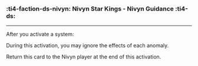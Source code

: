 ### :ti4-faction-ds-nivyn: __Nivyn Star Kings - Nivyn Guidance__ :ti4-ds:

---
After you activate a system:

During this activation, you may ignore the effects of each anomaly.

Return this card to the Nivyn player at the end of this activation.